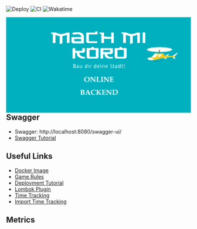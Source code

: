 ![Deploy](https://github.com/MachMiKoro/MachMiKoro-Server/workflows/Deploy/badge.svg)
![CI](https://github.com/MachMiKoro/MachMiKoro-Server/workflows/CI/badge.svg)
![Wakatime](https://github.com/MachMiKoro/MachMiKoro-Server/workflows/Wakatime/badge.svg)

<img src="src/main/resources/static/MachMiKoro-Logo.png"
alt="MachMiKoro Logo"
style="float: left; margin-right: 10px;" />

## Swagger

* Swagger: http://localhost:8080/swagger-ui/
* [Swagger Tutorial](https://www.baeldung.com/swagger-2-documentation-for-spring-rest-api)

## Useful Links

* [Docker Image](https://hub.docker.com/r/felixsteinke/private/tags)
* [Game Rules](https://www.brettspiele-report.de/images/m/machi-koro/Spielanleitung-Machi-Koro.pdf)
* [Deployment Tutorial](https://github.com/soumilshah1995/Deploy-Docker-Container-on-AWS)
* [Lombok Plugin](https://plugins.jetbrains.com/plugin/6317-lombok)
* [Time Tracking](https://wakatime.com/intellij-idea)
* [Import Time Tracking](https://github.com/anmol098/waka-readme-stats)

## Metrics

<!--START_SECTION:waka-->
<!--END_SECTION:waka-->
